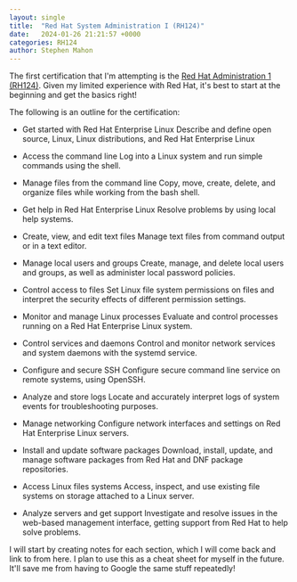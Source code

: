 ```yaml
---
layout: single
title:  "Red Hat System Administration I (RH124)"
date:   2024-01-26 21:21:57 +0000
categories: RH124
author: Stephen Mahon
---
```


The first certification that I'm attempting is the [Red Hat Administration 1 (RH124)](https://www.redhat.com/en/services/training/rh124-red-hat-system-administration-i). Given my limited experience with Red Hat, it's best to start at the beginning and get the basics right!

The following is an outline for the certification:

- Get started with Red Hat Enterprise Linux
    Describe and define open source, Linux, Linux distributions, and Red Hat Enterprise Linux

- Access the command line
    Log into a Linux system and run simple commands using the shell.

- Manage files from the command line
    Copy, move, create, delete, and organize files while working from the bash shell.

- Get help in Red Hat Enterprise Linux
    Resolve problems by using local help systems.

- Create, view, and edit text files
    Manage text files from command output or in a text editor.

- Manage local users and groups
    Create, manage, and delete local users and groups, as well as administer local password policies.

- Control access to files
    Set Linux file system permissions on files and interpret the security effects of different permission settings.

- Monitor and manage Linux processes
    Evaluate and control processes running on a Red Hat Enterprise Linux system.

- Control services and daemons
    Control and monitor network services and system daemons with the systemd service.

- Configure and secure SSH
    Configure secure command line service on remote systems, using OpenSSH.

- Analyze and store logs
    Locate and accurately interpret logs of system events for troubleshooting purposes.

- Manage networking
    Configure network interfaces and settings on Red Hat Enterprise Linux servers.

- Install and update software packages
    Download, install, update, and manage software packages from Red Hat and DNF package repositories.

- Access Linux files systems
    Access, inspect, and use existing file systems on storage attached to a Linux server.

- Analyze servers and get support
    Investigate and resolve issues in the web-based management interface, getting support from Red Hat to help solve problems.

I will start by creating notes for each section, which I will come back and link to from here. I plan to use this as a cheat sheet for myself in the future. It'll save me from having to Google the same stuff repeatedly!
